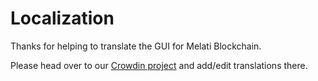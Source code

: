 # Localization

Thanks for helping to translate the GUI for Melati Blockchain.

Please head over to our [Crowdin project](https://crowdin.com/project/melati-blockchain/) and add/edit translations there.
